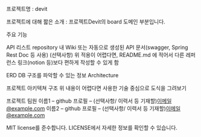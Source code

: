 프로젝트명 : devit

프로젝트에 대해 짧은 소개 : 프로젝트Devit의 board 도메인 부분입니다.

주요 기능

API 리스트
repository 내 Wiki 또는 자동으로 생성된 API 문서(swagger, Spring Rest Doc 등 사용)
(선택사항) 위 적용이 어렵다면, README.md 에 적어서 다른 레퍼런스 링크(notion 등)보다 편하게 작성할 수 있게 함

ERD
DB 구조를 파악할 수 있는 정보
Architecture

프로젝트 아키텍쳐 구조
위 내용이 어렵다면 사용한 기술 중심으로 도식을 그려보기

프로젝트 팀원
이름1 – github 프로필 – (선택사항/ 이력서 등 기재할)이메일@example.com 이름2 – github 프로필 – (선택사항/ 이력서 등 기재할)이메일@example.com

MIT license를 준수합니다. LICENSE에서 자세한 정보를 확인할 수 있습니다.
